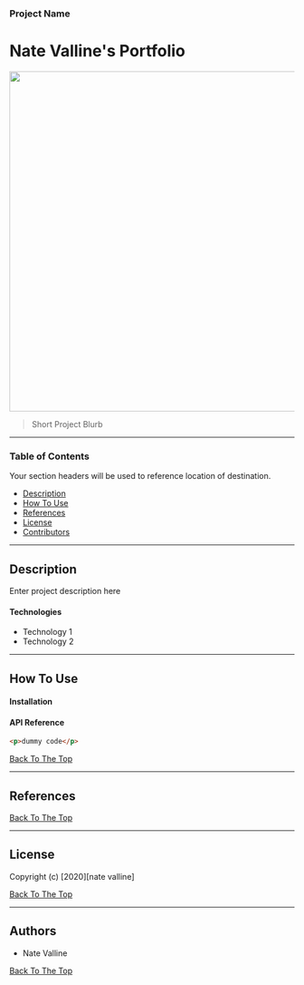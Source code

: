 ### Project Name

# Nate Valline's Portfolio

<img src="../Assets/passwordgen.png" width="600px">

> Short Project Blurb

---

### Table of Contents

Your section headers will be used to reference location of destination.

- [Description](#description)
- [How To Use](#how-to-use)
- [References](#references)
- [License](#license)
- [Contributors](#contributors)

---

## Description

Enter project description here

#### Technologies

- Technology 1
- Technology 2

---

## How To Use

#### Installation

#### API Reference

```html
<p>dummy code</p>
```

[Back To The Top](#project-name)

---

## References

[Back To The Top](#project-name)

---

## License

Copyright (c) [2020][nate valline]

[Back To The Top](#project-name)

---

## Authors

- Nate Valline

[Back To The Top](#project-name)

